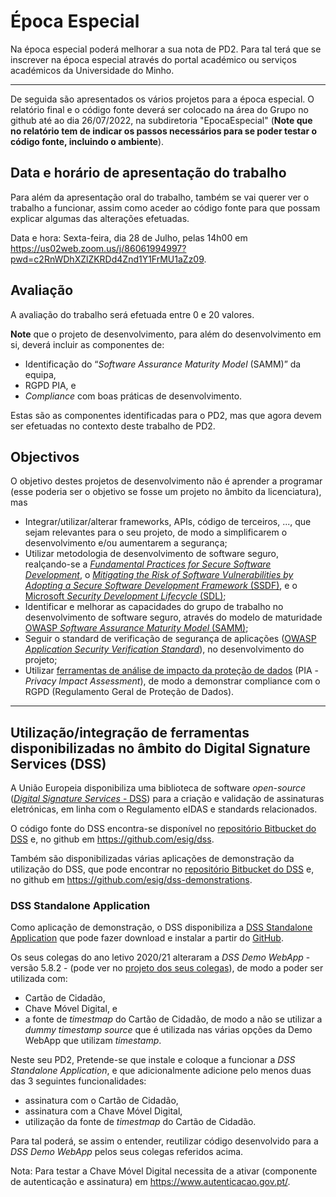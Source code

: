 # Época Especial

Na época especial poderá melhorar a sua nota de PD2. Para tal terá que se inscrever na época especial através do portal académico ou serviços académicos da Universidade do Minho.

---
De seguida são apresentados os vários projetos para a época especial. O relatório final e o código fonte deverá ser colocado na área do Grupo no github até ao dia 26/07/2022, na subdiretoria "EpocaEspecial" (**Note que no relatório tem de indicar os passos necessários para se poder testar o código fonte, incluindo o ambiente**).

## Data e horário de apresentação do trabalho

Para além da apresentação oral do trabalho, também se vai querer ver o trabalho a funcionar, assim como aceder ao código fonte para que possam explicar algumas das alterações efetuadas.

Data e hora: Sexta-feira, dia 28 de Julho, pelas 14h00 em <https://us02web.zoom.us/j/86061994997?pwd=c2RnWDhXZlZKRDd4Znd1Y1FrMU1aZz09>.

## Avaliação

A avaliação do trabalho será efetuada entre 0 e 20 valores.

**Note** que o projeto de desenvolvimento, para além do desenvolvimento em si, deverá incluir as componentes de:

+ Identificação do “_Software Assurance Maturity Model_ (SAMM)” da equipa,
+ RGPD PIA, e
+ _Compliance_ com boas práticas de desenvolvimento.

Estas são as componentes identificadas para o PD2, mas que agora devem ser efetuadas no contexto deste trabalho de PD2.

## Objectivos

O objetivo destes projetos de desenvolvimento não é aprender a programar (esse poderia ser o objetivo se fosse um projeto no âmbito da licenciatura), mas

+ Integrar/utilizar/alterar frameworks, APIs, código de terceiros, ..., que sejam relevantes para o seu projeto, de modo a simplificarem o desenvolvimento e/ou aumentarem a segurança;
+ Utilizar metodologia de desenvolvimento de software seguro, realçando-se a [_Fundamental Practices for Secure Software Development_](https://safecode.org/resource-secure-development-practices/fundamental-practices-secure-software-development-2/), o [_Mitigating the Risk of Software Vulnerabilities by Adopting a Secure Software Development Framework_ (SSDF)](https://csrc.nist.gov/publications/detail/sp/800-218/final), e o [Microsoft _Security Development Lifecycle_ (SDL)](https://www.microsoft.com/en-us/securityengineering/sdl);
+ Identificar e melhorar as capacidades do grupo de trabalho no desenvolvimento de software seguro, através do modelo de maturidade [OWASP _Software Assurance Maturity Model_ (SAMM)](https://owasp.org/www-project-samm/);
+ Seguir o standard de verificação de segurança de aplicações ([OWASP _Application Security Verification Standard_](https://github.com/OWASP/ASVS)), no desenvolvimento do projeto;
+ Utilizar [ferramentas de análise de impacto da proteção de dados](https://www.cnil.fr/en/privacy-impact-assessment-pia) (PIA - _Privacy Impact Assessment_), de modo a demonstrar compliance com o RGPD (Regulamento Geral de Proteção de Dados).

----

## Utilização/integração de ferramentas disponibilizadas no âmbito do Digital Signature Services (DSS)

A União Europeia disponibiliza uma biblioteca de software _open-source_ ([_Digital Signature Services_ - DSS](https://ec.europa.eu/digital-building-blocks/wikis/display/DIGITAL/Digital+Signature+Service+-++DSS)) para a criação e validação de assinaturas eletrónicas, em linha com o Regulamento eIDAS e standards relacionados.

O código fonte do DSS encontra-se disponível no [repositório Bitbucket do DSS](https://ec.europa.eu/digital-building-blocks/code/projects/ESIG/repos/dss/browse) e, no github em <https://github.com/esig/dss>.

Também são disponibilizadas várias aplicações de demonstração da utilização do DSS, que pode encontrar no [repositório Bitbucket do DSS](https://ec.europa.eu/digital-building-blocks/code/projects/ESIG/repos/dss-demos/browse) e, no github em <https://github.com/esig/dss-demonstrations>.

### DSS Standalone Application

Como aplicação de demonstração, o DSS disponibiliza a [DSS Standalone Application](https://ec.europa.eu/digital-building-blocks/DSS/webapp-demo/signature-standalone) que pode fazer download e instalar a partir do [GitHub](https://github.com/esig/dss-demonstrations).

Os seus colegas do ano letivo 2020/21 alteraram a _DSS Demo WebApp_ - versão 5.8.2 - (pode ver no [projeto dos seus colegas](https://github.com/uminho-miei-engseg-20-21/Grupo3/tree/main/AP2-PD)), de modo a poder ser utilizada com:

+ Cartão de Cidadão,
+ Chave Móvel Digital, e
+ a fonte de _timestmap_ do Cartão de Cidadão, de modo a não se utilizar a _dummy timestamp source_ que é utilizada nas várias opções da Demo WebApp que utilizam _timestamp_.

Neste seu PD2, Pretende-se que instale e coloque a funcionar a _DSS Standalone Application_, e que adicionalmente adicione pelo menos duas das 3 seguintes funcionalidades:

+ assinatura com o Cartão de Cidadão,
+ assinatura com a Chave Móvel Digital,
+ utilização da fonte de _timestmap_ do Cartão de Cidadão.

Para tal poderá, se assim o entender, reutilizar código desenvolvido para a _DSS Demo WebApp_ pelos seus colegas referidos acima.

Nota: Para testar a Chave Móvel Digital necessita de a ativar (componente de autenticação e assinatura) em <https://www.autenticacao.gov.pt/>.
